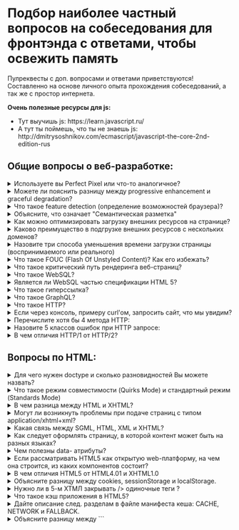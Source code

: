 # Подбор наиболее частный вопросов на собеседования для фронтэнда с ответами, чтобы освежить память

Пулреквесты с доп. вопросами и ответами приветствуются! Составленно на основе личного опыта прохождения собеседований, а так же с простор интернета.

<div>
	<b>Очень полезные ресурсы для js:</b>
	<ul>
		<li>Тут выучишь js: https://learn.javascript.ru/</li>
		<li>А тут ты поймешь, что ты не знаешь js: http://dmitrysoshnikov.com/ecmascript/javascript-the-core-2nd-edition-rus</li>
	</ul>
</div>

## Общие вопросы о веб-разработке:

<details>
<summary>Используете вы Perfect Pixel или что-то аналогичное?</summary>
<div> <br />
	Следует уточнить про допуски при верстке, 5px - 10px
</div>
</details>

<details>
<summary>Можете ли пояснить разницу между progressive enhancement и graceful degradation?</summary>
<div> <br />
	<p>graceful degradation будет пониматься как отказоустойчивость клиентских веб-интерфейсов.
	Постепенная деградация может выражаться в возможности работы при отключённом JavaScript, в достаточно аккуратном отображении интерфейса в браузере, не поддерживающем новые свойства CSS3, в адекватном отображении сайта при отключенных изображениях. В каждом из этих случаев работа пользователя с интерфейсом будет в принципе возможна, хотя и не так удобна.</p>
	<p>Что же такое progressive enhancement? Чаще всего этот термин переводят, как прогрессивное улучшение. Прогрессивное улучшение предполагает, что веб-интерфейсы должны создаваться поэтапно, циклически, от простого к сложному. На каждом из этапов должен получаться законченный веб-интерфейс, который будет лучше, красивее и удобнее предыдущего. Можно сказать, что сейчас таких этапов четыре </p>
	<ul>
		<li>«Старый-добрый-HTML»</li>
		<li>«CSS»</li>
		<li>«CSS3»</li>
		<li>«JavaScript»</li>
	</ul>
	<p>
		Источник: https://htmlacademy.ru/blog/7-progressive-enhancement
	</p>
</div>
</details>

<details>
<summary>Что такое feature detection (определение возможностей браузера)?</summary>
<div> <br />
	<p>Feature detection определяет, поддерживает ли браузер тот или иной блок кода и запускает различный код в зависимости от того, поддерживает или нет, так чтобы браузер всегда мог показать рабочий код, вместо репортов об ошибках.</p>
	<b>2 способа определения в js</b>:
	<ul>
		<li>распарсить юзер-агент, определить версию браузера и писать в коде свитчи по версии браузера</li>
		<li>Проверить наличие свойства или метода в window(dom, bom, javascript):</li>
	</ul>
</div>

```javascript
if("geolocation" in navigator) {
	navigator.geolocation.getCurrentPosition(function(position) {
	// show the location on a map, perhaps using the Google Maps API
	});
} else {
	// Give the user a choice of static maps instead perhaps
}
```

<div>
	<b>1 способ в css</b>:
	<ul>
		<li>@supports</li>
	</ul>
	<p>
		Подробней: https://developer.mozilla.org/de/Learn/Tools_and_testing/Cross_browser_testing/Feature_detection
	</p>
</div>
</details>

<details>
<summary>Объясните, что означает "Семантическая разметка"</summary>
<div> <br />
	<p>Семантическая вёрстка, или семантический HTML-код, — это подход к созданию веб-страниц на языке HTML, основанный на использовании HTML-тегов в соответствии с их семантикой (предназначением), а также предполагающий логичную и последовательную иерархию страницы. Он противопоставляется подходу, при котором написание HTML-кода определяется внешним видом веб-страницы. Для оформления веб-страниц, написанных в соответствии с семантикой, используются каскадные таблицы стилей (CSS). Стандарт HTML с самого начала включал в себя ряд семантических тегов, но большую популярность семантическая вёрстка получила после начала работ над HTML5.</p>
	<p>
		Источник: https://ru.wikipedia.org/wiki/Семантическая_вёрстка
	</p>
</div>
</details>

<details>
<summary>Как можно оптимизировать загрузку внешних ресурсов на странице?</summary>
<div> <br />
	<ul>
		<li>Уменьшите количество HTTP-запросов</li>
		<li>Используйте поддомены для параллельного скачивания</li>
		<li>Используйте кэш браузера</li>
		<li>Используйте CDN для загрузки популярных JavaScript библиотек</li>
		<li>Используйте Gzip- сжатие</li>
	</ul>
	<p>
		Подробней по каждому пункту: https://habrahabr.ru/post/137239/
	</p>
</div>
</details>

<details>
<summary>Каково преимущество в подгрузке внешних ресурсов с нескольких доменов?</summary>
<div> <br />
	<p>Cогласно спецификации HTTP/1.1 на браузеры накладываются ограничения на количество одновременно загружаемых компонентов сайта, а именно не более 2-х компонентов с одного хоста. Поэтому если на Вашем сайте много графики, то ее лучше вынести на отдельный поддомен или поддомены. Для Вас это будет один и тот же сервер, а для браузера – разные. Чем больше поддоменов Вы создадите, тем больше файлов браузер сможет одновременно загрузить и тем быстрее загрузится вся страница сайта. Вам остается лишь изменить адрес картинок на новый. Очень простой, но действенный способ.
	</p>
</div>
</details>

<details>
<summary>Назовите три способа уменьшения времени загрузки страницы (воспринимаемого или реального)</summary>
<div> <br />
	<ul>
		<li>Помещайте CSS файлы в начале страницы</li>
		<li>Помещайте javascript в конец страницы</li>
		<li>Минимизируйте css и javascript</li>
		<li>Оптимизируйте ваши изображения</li>
		<li>Не масштабируйте изображения</li>
	</ul>
	<p>
		Подробней по каждому пункту: https://habrahabr.ru/post/137239/
	</p>
</div>
</details>

<details>
<summary>Что такое FOUC (Flash Of Unstyled Content)? Как его избежать?</summary>
<div> <br />
	<p>Flash of Unstyled Content (FOUC) – это кратковременное появление неоформленных HTML-элементов в некоторых версиях браузеров – сразу же после создания визуальных элементов и до полного применения стилей CSS.</p>
	<ul>
		<li>`css {display: block}` на компонент</li>
		<li>В `<head>` инлайнится код, необходимый для показа минимум 600px высоты страницы без загрузки дополнительных стилей.</li>
	</ul>
</div>
</details>

<details>
<summary>Что такое критический путь рендеринга веб-страниц?</summary>
<div> <br />
	<p>Критический путь рендеринга – это набор минимально необходимых для начала отрисовки страницы действий, ресурсов и вычислений.</p>
	<p>Критический путь можно измерять в количестве критических ресурсов, минимальном времени загрузки (измеряется в RTT) и объеме критических ресурсов (в байтах).</p>
	<p>Для иллюстрации возьмем простейший пример: HTML страницу размером 1 кб без внешних ресурсов. Критический путь будет: 1 ресурс (HTML-документ), 1 RTT (минимально), 1 кб трафика. Однако, таких простых страниц в природе почти не встретить, поэтому покажем, как можно определять критический путь на реальных веб-страницах.</p>
	<p>
		Подробней: https://habrahabr.ru/post/262239/
	</p>
</div>
</details>

<details>
<summary>Что такое WebSQL?</summary>
<div> <br />
	<p>WebSQL DB — это API для доступа к полноценному SQL-хранилищу данных, основанному на SQLite. Впрочем, последнее обстоятельство — скорее, особенность реализации и стандартом не оговаривается, хотя диалект SQL используется именно от SQLite.</p>
	<b>Подробней:</b>
	<ul>
		<li>(en) https://developer.mozilla.org/en-US/docs/Mozilla/Tech/XPCOM/Storage</li>
		<li>https://habrahabr.ru/post/84654/</li>
		<li>(Раздел: За пределами пары ключ/значение: конкурентное видение) http://htmlbook.ru/html5/storage</li>
	</ul>
</div>
</details>

<details>
<summary>Является ли WebSQL частью спецификации HTML 5?</summary>
<div> <br />
	<p>Нет. Многие относят его к HTML 5, но WebSQL не является частью спецификации HTML 5. Спецификация основана на SQLite.</p>
	<p>
		Поддержка браузерами: https://caniuse.com/#search=websql
	</p>
</div>
</details>

<details>
<summary>Что такое гиперссылка?</summary>
<div> <br />
	<p>Часть гипертекстового документа, ссылающаяся на другой элемент (команда, текст, заголовок, примечание, изображение) в самом документе, на другой объект (файл, каталог, приложение), расположенный на локальном диске или в компьютерной сети, либо на элементы этого объекта.</p>
	<p>
		Подробней: https://ru.wikipedia.org/wiki/Гиперссылка
	</p>
</div>
</details>

<details>
<summary>Что такое GraphQL?</summary>
<div> <br />
	<p>В двух словах, GraphQL это синтаксис, который описывает как запрашивать данные, и, в основном, используется клиентом для загрузки данных с сервера. GraphQL имеет три основные характеристики:</p>
	<ul>
		<li>Позволяет клиенту точно указать, какие данные ему нужны.</li>
		<li>Облегчает агрегацию данных из нескольких источников.</li>
		<li>Использует систему типов для описания данных.</li>
	</ul>
	<p>
		Подробней: https://habrahabr.ru/post/326986/
	</p>
</div>
</details>

<details>
<summary>Что такое HTTP?</summary>
<div> <br />
	<p>Протокол передачи гипертекста (Hypertext Transfer Protocol - HTTP) это прикладной протокол для передачи гипертекстовых документов, таких как HTML. Он создан для связи между веб-браузерами и веб-серверами, хотя в принципе HTTP может использоваться и для других целей. Протокол следует классической клиент-серверной модели, когда клиент открывает соединение, создаёт запрос, а затем ждет ответа. HTTP - это stateless-протокол, то есть сервер не сохраняет никаких данных (состояние) между двумя парами "запрос-ответ". Несмотря на то, что HTTP основан на TCP/IP, он так же может использовать любой транспорт, который не теряет молча сообщения (то есть он обязан знать дошло ли сообщение до адресата).</p>
	<b>Подробней:</b>
	<ul>
		<li>https://developer.mozilla.org/ru/docs/Web/HTTP</li>
		<li>https://ru.wikipedia.org/wiki/HTTP</li>
		<li>https://habrahabr.ru/post/215117/</li>
	</ul>
</div>
</details>

<details>
<summary>Если через консоль, примеру curl'oм, запросить сайт, что мы увидим?</summary>
<div> <br />
	<p>Стандартный ответ страницы, как для браузера</p>
	<p>Еще желательно знать, как организовывается докачка файлов, после восстановления соединения.</p>
	<p>
		Подробней: https://ru.wikipedia.org/wiki/HTTP
	</p>
</div>
</details>

<details>
<summary>Перечислите хотя бы 4 метода HTTP:</summary>
<div> <br />
	<p>GET, POST, PUT, DELETE</p>
	<b>Подробней:</b>
	<ul>
		<li>https://developer.mozilla.org/ru/docs/Web/HTTP</li>
		<li>https://ru.wikipedia.org/wiki/HTTP</li>
	</ul>
</div>
</details>

<details>
<summary>Назовите 5 классов ошибок при HTTP запросе:</summary>
<div> <br />
	<ul>
		<li>1xx Информирование о процессе передачи.</li>
		<li>2xx Информирование о случаях успешного принятия и обработки запроса клиента. В зависимости от статуса, сервер может ещё передать заголовки и тело сообщения.</li>
		<li>3xx Сообщает клиенту, что для успешного выполнения операции необходимо сделать другой запрос (как правило по другому URI). Из данного класса пять кодов 301, 302, 303, 305 и 307 относятся непосредственно к перенаправлениям (редирект). Адрес, по которому клиенту следует произвести запрос, сервер указывает в заголовке Location. При этом допускается использование фрагментов в целевом URI.</li>
		<li>4xx Указание ошибок со стороны клиента. При использовании всех методов, кроме HEAD, сервер должен вернуть в теле сообщения гипертекстовое пояснение для пользователя.</li>
		<li>5xx Информирование о случаях неудачного выполнения операции по вине сервера. Для всех ситуаций, кроме использования метода HEAD, сервер должен включать в тело сообщения объяснение, которое клиент отобразит пользователю.</li>
	</ul>
	<b>Подробней:</b>
	<ul>
		<li>https://developer.mozilla.org/ru/docs/Web/HTTP</li>
		<li>https://ru.wikipedia.org/wiki/HTTP</li>
	</ul>
</div>
</details>

<details>
<summary>В чем отличия HTTP/1 от HTTP/2?</summary>
<div> <br />
	<p>Протокол HTTP/2 является бинарным. По сравнению с предыдущим стандартом изменены способы разбиения данных на фрагменты и транспортирования их между сервером и клиентом.</p>
	<p>В HTTP/2 сервер имеет право послать то содержимое, которое ещё не было запрошено клиентом. Это позволит серверу сразу выслать дополнительные файлы, которые потребуются браузеру для отображения страниц, без необходимости анализа браузером основной страницы и запрашивания необходимых дополнений.</p>
	<p>Также часть улучшений получена за счёт мультиплексирования запросов и ответов для преодоления проблемы «head-of-line blocking» протоколов HTTP 1; сжатия передаваемых заголовков и введения явной приоритезации запросов.</p>
	<p>Так же поддерживает приоритетность загрузки</p>
	<p>
		Подробней: https://ru.wikipedia.org/wiki/HTTP/2
	</p>
</div>
</details>

## Вопросы по HTML:

<details>
<summary>Для чего нужен doctype и сколько разновидностей Вы можете назвать?</summary>
<div> <br />
	<p>Элемент DOCTYPE предназначен для указания типа текущего документа — DTD (document type definition, описание типа документа). Это необходимо, чтобы браузер понимал, как следует интерпретировать текущую веб-страницу, поскольку HTML существует в нескольких версиях, кроме того, имеется XHTML (EXtensible HyperText Markup Language, расширенный язык разметки гипертекста), похожий на HTML, но различающийся с ним по синтаксису. Чтобы браузер «не путался» и понимал, согласно какому стандарту отображать веб-страницу и необходимо в первой строке кода задавать DOCTYPE.</p>
	<ul>
		<li>HTML 4.01</li>
		<li>HTML 5</li>
		<li>XHTML 1.0</li>
		<li>XHTML 1.1</li>
	</ul>
	<ul>
		<li>Подробней про то, как указывать теги для определенного Doctype: http://htmlbook.ru/html/%21doctype</li>
		<li>Хорошая полезная подробная статья: https://habrahabr.ru/post/71364/</li>
	</ul>
</div>
</details>

<details>
<summary>Что такое режим совместимости (Quirks Mode) и стандартный режим (Standards Mode)</summary>
<div> <br />
	<p>На сегодняшний день существует три режима отображения, которые используются движками разметки (layout engines) браузеров: режим совместимости (quirks mode), частично стандартный режим (almost standards mode) и стандартный режим (full standards mode). В режиме совместимости (quirks mode), разметка эмулирует нестандартное поведение браузеров Navigator 4 и Internet Explorer 5. Этот режим необходим для поддержки сайтов, созданных до начала широкого применения веб стандартов. В стандартном режиме (full standards mode) поведение браузера соответствует (будем надеяться) описанному в спецификациях HTML и CSS. В частично стандартном режиме (almost standards mode)  реализовано лишь незначительное количество так называемых "странностей" (quirks).</p>
	<p>Если вы будете пользоваться неполным тегом DOCTYPE, устаревшим его видом, или вообще забудете про него, броузер перейдет в «загадочный» (quirk) режим и будет исходить из предположения, что вы писали код страницы с ошибками и вольно отступали от стандартов, т.е. так, как писали в конце 90-ых годов.  В этом режиме броузер попытается разобрать вашу страницу по правилам обратной совместимости и выведет на экран, например, CSS так, как его вывел бы Internet Explorer 4-ой версии, а DOM будет работать так, как он работал именно в этом броузере (IE переключается в свой старый DOM, а Mozilla и Netscape 6 переключается вообще в бог знает что).</p>
	<b>Подробней</b>
	<ul>
		<li>https://developer.mozilla.org/ru/docs/Web/HTML/Quirks_Mode_and_Standards_Mode</li>
		<li>https://habrahabr.ru/post/71364/</li>
	</ul>
</div>
</details>

<details>
<summary>В чем разница между HTML и XHTML?</summary>
<div> <br />
	<ul>
		<li>XHTML - это приложение XML, которое является довольно строгим языком с угловыми скобками.</li>
		<li>HTML - это приложение SGML, которое является гораздо менее строгим языком с угловой скобкой.</li>
		<li>(XML также является применением SGML.)</li>
	</ul>
	<p>При написании кода XHTML придерживаются того же синтаксиса, который характерен для HTML. При этом разница между HTML и XHTML состоит в наборе некоторых обязательных правил.</p>
	<b>Правила XHTML следующие.</b>
	<ul>
		<li>Все теги и их атрибуты должны быть набраны в нижнем регистре (строчными символами).</li>
		<li>Значения любых атрибутов необходимо заключать в кавычки.</li>
		<li>Требуется закрывать все теги, даже такие, которым не сопоставлен закрывающий тег.</li>
		<li>Должна соблюдаться правильная вложенность тегов.</li>
		<li>Нельзя использовать сокращенные атрибуты тегов.</li>
		<li>Вместо атрибута name следует указывать id.</li>
		<li>Следует определять DTD (document type definition, описание типа документа) с помощью элемента DOCTYPE.</li>
	</ul>
	<p>
		Подробнее с примерами: http://htmlbook.ru/xhtml/sintaksis-xhtml
	</p>
</div>
</details>

<details>
<summary>Могут ли возникнуть проблемы при подаче страниц с типом application/xhtml+xml?</summary>
<div> <br />
<p>MIME (Multipurpose Internet Mail Extensions, многоцелевые расширения интернет-почты) — стандарт Интернет, является частью протокола HTTP. Задача MIME это идентификация типа содержимого документа по его заголовку. К примеру, текстовый файл имеет тип text/plain, а HTML-файл — text/html. Отправка заголовка обычно происходит на основе расширения файла веб-сервером.</p>
<p>Документы XHTML по умолчанию отправляются как text/html, что в действительности говорит о том, что мы имеем дело с HTML, а не XHTML-файлом. Чтобы задействовать возможности XHTML требуется отдавать файл с типом application/xhtml+xml. Если у вас установлен веб-сервер Apache, то вы можете сделать это через директиву AddType, добавив следующую строку в файл .htaccess, расположенный в корне сайта.</p>

`AddType application/xhtml+xml .xhtml`

<p>В данном случае мы говорим, что все файлы с расширением .xhtml отдавать как application/xhtml+xml. Если документы формируются через PHP, то можно отдавать заголовок следующим образом:</p>

`header ("Content-type: application/xhtml+xml");`

<p>Учтите, что эта строка должна идти до вывода любого текста на странице.</p>
<p>Браузер Internet Explorer до версии 8.0 включительно не поддерживает тип application/xhtml+xml и не сможет отобразить страницу, которая отдаётся с этим типом. Остальные браузеры, в том числе IE9, понимают этот тип как переход в стандартный режим.</p>
<p>Тип application/xhtml+xml необходим в случае, когда в документе применяется MathML (Mathematical Markup Language, язык математической разметки), предназначенный для добавления формул или SVG (Scalable Vector Graphics, масштабируемая векторная графика), язык разметки для создания на странице векторных рисунков. Если вы ничего не знаете об этих технологиях и пока не собираетесь их использовать, лучше отдавать документ как text/html. Это позволит охватить наибольшее количество браузеров и поисковых систем.</p>
<p>По сути, тип text/html для файлов с расширением .html или .htm настроен автоматически, поэтому не требуется предпринимать каких-либо действий для этого типа.</p>
<p>согласование содержимого для переключения между application/xhtml+xml и text/html так же, как вы описываете, не замечая проблем с поисковыми роботами. Строго говоря, вы должны учитывать значения q в заголовке accept, который указывает предпочтение пользовательского агента к каждому типу контента. Если пользовательский агент предпочитает принимать text/html, но будет принимать application/xhtml+xml в качестве альтернативы, то для обеспечения максимальной безопасности вы должны иметь страницу text/html.</p>
</div>
</details>

<details>
<summary>Какая связь между SGML, HTML, XML и XHTML?</summary>
<div> <br />
	<p>SGML (Standard generalized markup language — стандартный обобщённый язык разметки) – это стандарт, который определяет разметку документа.</p>
	<p>HTML – это язык разметки, который описывается с помощью SGML.</p>
	<p>Итак, с помощью SGML было создано DTD (определение типа документа), на которое ссылается и которого должен придерживаться HTML. Поэтому вы всегда можете найти декларацию «DOCTYPE» в начале страницы HTML, которая определяет, какое DTD будет использовать браузер при разборе кода страницы.</p>

```html
<!DOCTYPE html PUBLIC "-//W3C//DTD HTML 4.01//EN" "http://www.w3.org/TR/html4/strict.dtd">
```

<p>Разбор кода по стандарту SGML был связан с определёнными трудностями, поэтому был создан XML, чтобы облегчить эту процедуру. XML использует SGML. Например, в SGML вы должны использовать открывающие и закрывающие теги, тогда как в XML вы можете использовать самозакрывающиеся теги, которые закрываются автоматически. XHML был создан из XML и использовался в HTML 4.0. Поэтому, например, в HTML, основанном на SGML, тег недопустим, а в XHTML он допускается. Вы можете использовать XML определение документа, как показано в следующем примере:</p>

```html
<!DOCTYPE html PUBLIC "-//W3C//DTD XHTML 1.0 Transitional//EN" "http://www.w3.org/TR/xhtml1/DTD/xhtml1-transitional.dtd">
```

<p>Вкратце, SGML стоит в основе всего. Старые версии HTML основаны на SGML, а HTML 4.0 использует XHTML, построенный на основе XML.</p>
</div>
</details>

<details>
<summary>Как следует оформлять страницу, в которой контент может быть на разных языках?</summary>
<div> <br />
	<p>От гугла: https://support.google.com/webmasters/answer/182192?hl=ru</p>
</div>
</details>

<details>
<summary>Чем полезны data- атрибуты?</summary>
<div> <br />
	<p>HTML5 спроектирован с возможностью расширения данных ассоциированных с каким-либо элементом, но в то же время не обязательно имеющих определённое значение. data-* атрибуты позволяют хранить дополнительную информацию в стандартных элементах HTML, без хаков вроде нестандартных атрибутов, лишних DOM-свойств или Node.setUserData().</p>
	<b>Синтаксис HTML</b>

```html
<article
	id="electriccars"
	data-columns="3"
	data-index-number="12314"
	data-parent="cars">
</article>
```

<b>Доступ в JavaScript</b>

```javascript
var article = document.getElementById('electriccars');
article.dataset.columns // "3"
article.dataset.indexNumber // "12314"
article.dataset.parent // "cars"
```

<b>Доступ в CSS</b>

```css
article::before {
	content: attr(data-parent);
}
```

<p>
	Подробнее: https://developer.mozilla.org/ru/docs/Web/Guide/HTML/Using_data_attributes
</p>
</div>
</details>

<details>
<summary>Если рассматривать HTML5 как открытую web-платформу, на чем она строится, из каких компонентов состоит?</summary>
<div> <br />
	<p>HTML5 (англ. HyperText Markup Language, version 5) — язык для структурирования и представления содержимого всемирной паутины. Это пятая версия HTML. Хотя стандарт был завершён (рекомендованная версия к использованию) только в 2014 году (предыдущая, четвёртая, версия опубликована в 1999 году), ещё с 2013 года[4] браузерами оперативно осуществлялась поддержка, а разработчиками — использование рабочего стандарта (англ. HTML Living Standard). Цель разработки HTML5 — улучшение уровня поддержки мультимедиа-технологий с одновременным сохранением обратной совместимости, удобочитаемости кода для человека и простоты анализа для парсеров.</p>
	<p>Во всемирной паутине долгое время использовались стандарты HTML 4.01, XHTML 1.0 и XHTML 1.1. Веб-страницы на практике оказывались свёрстаны с использованием смеси особенностей, представленных различными спецификациями, включая спецификации программных продуктов, например веб-браузеров, а также сложившихся общеупотребительных приёмов. HTML5 был создан как единый язык разметки, который мог бы сочетать синтаксические нормы HTML и XHTML. Он расширяет, улучшает и рационализирует разметку документов, а также добавляет единый API для сложных веб-приложений.</p>
	<p>В HTML5 реализовано множество новых синтаксических особенностей. Например, элементы <b>video</b>, <b>audio</b> и <b>canvas</b>, а также возможность использования SVG и математических формул. Эти новшества разработаны для упрощения создания и управления графическими и мультимедийными объектами в сети без необходимости использования сторонних API и плагинов. Другие новые элементы, такие как <b>section</b>, <b>article</b>, <b>header</b> и <b>nav</b>, разработаны для того, чтобы обогащать семантическое содержимое документа (страницы). Новые атрибуты были введены с той же целью, хотя ряд элементов и атрибутов был удалён. Некоторые элементы, например a, menu и cite, были изменены, переопределены или стандартизированы. API и DOM стали основными частями спецификации HTML5. HTML5 также определяет некоторые особенности обработки ошибок вёрстки, поэтому синтаксические ошибки должны рассматриваться одинаково всеми совместимыми браузерами.</p>
	<p>
		Подробнее: https://ru.wikipedia.org/wiki/HTML5
	</p>
</div>
</details>

<details>
<summary>В чем отличия HTML5 от HTML4.01 и XHTML1.0</summary>
<div>
	<br />
	<p>Ниже представлен список отличий(не все):</p>
	<ul>
		<li>Изменён синтаксис</li>
		<li>Встраивание SVG и MathML в text/html</li>
		<li>Новые элементы: 

```<article>, <aside>, <audio>, <canvas>, <command>, <datalist>, <details>, <embed>, <figcaption>, <figure>, <footer>, <header>, <hgroup>, <keygen>, <main>, <mark>, <meter>, <nav>, <output>, <progress>, <rp>, <rt>, <ruby>, <section>, <source>, <summary>, <time>, <video>, <wbr>```

</li>
	<li>Новые компоненты ввода: 

```date/time, email, url, search, number, range, tel, color```

</li>
	<li>Новые атрибуты: charset (в <b>meta</b>), async (в script)</li>
	<li>Глобальные атрибуты, которые могут быть применены ко всем элементам: id, tabindex, hidden, data-* (пользовательские атрибуты данных)</li>
	<li>Элементы, которые будут исключены: 

```<acronym>, <applet>, <basefont>, <big>, <center>, <dir>, <font>, <frame>, <frameset>, <isindex>, <noframes>, <strike>, <tt>```

</li>
	</ul>
	<p>
		Подробнее: https://ru.wikipedia.org/wiki/HTML5
	</p>
</div>
</details>

<details>
<summary>Объясните разницу между cookies, sessionStorage и localStorage.</summary>
<div>
	<br />
	<ul>
		<li> 
			<b>LocalStorage</b>
			<br />
			<b>Плюсы:</b>
			<ul>
				<li>Веб-хранилище можно рассматривать упрощенно как усовершенствование файлов cookie, обеспечивая гораздо большую емкость хранилища. Если вы посмотрите исходный код Mozilla, мы увидим, что 5120KB (5 МБ), равный 2,5 миллионам символов в Chrome), является размером хранилища по умолчанию для весь домен. Это дает вам значительно больше возможностей для работы, чем обычный cookie 4 КБ.</li>
				<li>Данные не отправляются обратно на сервер для каждого HTTP-запроса (HTML, изображения, JavaScript, CSS и т.д.) - уменьшение количества трафика между клиентом и сервером.</li>
				<li>Данные, хранящиеся в localStorage, сохраняются до явного удаления. Сделанные изменения сохраняются и доступны для всех текущих и будущих посещений сайта.</li>
			</ul>
			<b>Минусы:</b>
			<ul>
				<li>Он работает в политике одного и того же происхождения. Таким образом, сохраненные данные будут доступны только в том же месте.</li>
			</ul>
		</li>
		<li>
			<b>Cookies</b>
			<br />
			<b>Плюсы:</b>
			<ul>
				<li>По сравнению с другими, ничего.</li>
			</ul>
			<b>Минусы:</b>
			<ul>
				<li>Предел 4Kб предназначен для всего файла cookie, включая имя, значение, дату истечения срока годности и т.д. Чтобы поддерживать большинство браузеров, держите имя менее 4000 байт и общий размер файла cookie под 4093 байтами.</li>
				<li>Данные отправляются обратно на сервер для каждого HTTP-запроса (HTML, изображения, JavaScript, CSS и т.д.) - увеличение количества трафика между клиентом и сервером.</li>
			</ul>
			<b>Обычно допустимы следующие действия:</b>
			<ul>
				<li>300 файлов cookie</li>
				<li>4096 байт для каждого файла cookie</li>
				<li>20 файлов cookie для каждого домена</li>
				<li>81920 байт для каждого домена (задано 20 файлов cookie максимального размера 4096 = 81920 байт.)</li>
			</ul>
		</li>
		<li>
			<b>sessionStorage</b>
			<br />
			<b>Плюсы:</b>
			<ul>
				<li>Он похож на localStorage.</li>
				<li>Изменения доступны только для каждого окна (или вкладки в браузерах, таких как Chrome и Firefox). Сделанные изменения сохраняются и доступны для текущей страницы, а также для будущих посещений сайта в том же окне. Когда окно закрыто, хранилище удаляется.</li>
			</ul>
			<b>Минусы:</b>
			<ul>
				<li>Данные доступны только внутри окна/вкладки, в котором он был установлен.</li>
				<li>Данные не сохраняются, т.е. будут потеряны после закрытия окна/вкладки.</li>
				<li>Подобно localStorage, работает в политике одинакового происхождения. Таким образом, сохраненные данные будут доступны только в том же месте.</li>
			</ul>
		</li>
	</ul>
	<b>Подробней:</b>
	<ul>
		<li>LocalStorage: https://developer.mozilla.org/ru/docs/Web/API/Window/localStorage</li>
		<li>Cookies: https://developer.mozilla.org/ru/docs/Web/HTTP/Куки</li>
		<li>SessionStorage: https://developer.mozilla.org/ru/docs/Web/API/Window/sessionStorage</li>
	</ul>
</div>
</details>

<details>
<summary>Нужно ли в 5-м ХТМЛ закрывать /> одиночные теги ?</summary>
<div>
	<br />
	<p>По спецификации - не нужно. Закрывающие слэши предполагаются в XHTML, а в HTML (любой версии) они не нужны.</p>
	<p>По здравому смыслу - тоже не нужно. Валидатор w3c так же не ругается.</p>
</div>
</details>

<details>
<summary>Что такое кэш приложения в HTML5?</summary>
<div>
	<br />
	<p>Доступность в оффлайне становится всё более важной для веб-приложений. Да, все браузеры имеют механизмы кэширования, но они ненадежны и работают не всегда ожидаемо. HTML5 устраняет некоторые из этих неприятностей с помощью интерфейса ApplicationCache.</p>
	<p>Использование интерфейса кэша даёт вашему приложению три преимущества:</p>
	<ul>
		<li>автономный просмотр — пользователи могут исследовать ваш сайт целиком, когда они находятся в оффлайне;</li>
		<li>скорость — ресурсы кэшируются локально, поэтому загружаются быстрее;</li>
		<li>снижение нагрузки на сервер — браузер загружает с сервера только изменённые ресурсы.</li>
		<li>Кэш приложения (или AppCache) позволяет разработчику указать, какие файлы браузер должен кэшировать и сделать доступными для оффлайновых пользователей. Ваше приложение будет работать корректно, даже если пользователь нажимает кнопку «Обновить», находясь в автономном режиме.</li>
	</ul>
	<p>
		Подробней, как настроить и обновлять: http://htmlbook.ru/blog/rukovodstvo-po-ispolzovaniyu-kesha-prilozheniya
	</p>
</div>
</details>

<details>
<summary>Дайте описание след. разделам в файле манифеста кеша: CACHE, NETWORK и FALLBACK.</summary>
<div>
	<br />
	<ul>
		<li>CACHE - Это стандартный раздел для записи. Файлы, перечисленные в этом блоке (или сразу после  CACHE MANIFEST) будут явно кэшированы после того как они скачаны в первый раз.</li>
		<li>NETWORK - Файлы, перечисленные в этом разделе, это ресурсы, которые требуют подключения к серверу. Все запросы к этим ресурсам идут в обход кэша, даже если пользователь находится в оффлайне. Можно использовать * для задания шаблона.</li>
		<li>FALLBACK Дополнительный раздел указывает резервные страницы, если ресурс недоступен. Первый URL является ресурсом, второй резервом. Оба адреса должны быть относительны и быть в том же месте, что и файл манифеста. Можно использовать * для задания шаблона.</li>
	</ul>
	<p>
		Подробней, как настроить и обновлять: http://htmlbook.ru/blog/rukovodstvo-po-ispolzovaniyu-kesha-prilozheniya
	</p>
</div>
</details>

<details>
<summary>Объясните разницу между ```<script>, <script async> и <script defer>```</summary>
<div>	
	<br />
	<b>Просто script с src:</b>
	<br />
	<ul>
		<li>Получить страницу HTML (например, index.html)</li>
		<li>Начните синтаксический анализ HTML</li>
		<li>Парсер встречает тег ```<script>```, ссылающийся на внешний файл script.</li>
		<li>Браузер запрашивает файл script. Между тем, синтаксический анализатор блокирует и останавливает анализ другого HTML на вашей странице.</li>
		<li>Через некоторое время загрузится и затем выполняется script.</li>
		<li>Парсер продолжает анализировать остальную часть HTML-документа.</li>
	</ul>
	<p>
		<b>async</b>: Поддерживается всеми браузерами, кроме IE9-. Скрипт выполняется полностью асинхронно. То есть, при обнаружении ```<script async src="...">``` браузер не останавливает обработку страницы, а спокойно работает дальше. Когда скрипт будет загружен – он выполнится.
	</p>
	<p>
		<b>defer</b>: Поддерживается всеми браузерами, включая самые старые IE. Скрипт также выполняется асинхронно, не заставляет ждать страницу, но есть два отличия от async.
	</p>
	<p>
		Первое – браузер гарантирует, что относительный порядок скриптов с defer будет сохранён.
	</p>
	<p>
		Второе отличие – скрипт с defer сработает, когда весь HTML-документ будет обработан браузером.
	</p>
	<p>
		Подробнее: https://learn.javascript.ru/external-script#асинхронные-скрипты-defer-async
	</p>
</div>
</details>

- Какое будет поведение ```<script async defer>```?
	> При одновременном указании async и defer в современных браузерах будет использован только async, в IE9- – только defer (не понимает async).

	> Подробнее: https://learn.javascript.ru/external-script#асинхронные-скрипты-defer-async

- Что такое прогрессивный рендеринг?
	> Прогрессивное рендеринг - это имя, данное методам, используемым для рендеринга содержимого для отображения как можно быстрее. Раньше он был гораздо более распространенным в дни перед широкополосным доступом в Интернет, но он по-прежнему полезен в современном развитии, поскольку мобильные соединения данных становятся все более популярными (и ненадежными!)

	> Примеры таких методов:

	- Ленивая загрузка изображений, где (как правило) некоторые javascript загружают изображение, когда оно попадает в окно просмотра браузеров, вместо загрузки всех изображений при загрузке страницы.
	- Приоритет видимого содержимого (или выше рендеринга сложения), где вы включаете только минимальные css/content/скрипты, необходимые для количества страницы, которая будет отображаться в чтобы браузер отображался как можно быстрее, вы можете использовать отложенный javascript (domready/load) для загрузки других ресурсов и контента.

	> Подробнее:

	- Совсем глубоко: https://habrahabr.ru/post/210558/
	- Как рендерит: https://habrahabr.ru/post/224187/
	- https://stackoverflow.com/questions/33651166/what-is-progressive-rendering

- Что такое meta теги?
	> ```<meta>``` определяет метатеги, которые используются для хранения информации предназначенной для браузеров и поисковых систем. Например, механизмы поисковых систем обращаются к метатегам для получения описания сайта, ключевых слов и других данных. Разрешается использовать более чем один метатег, все они размещаются в контейнере ```<head>```. Как правило, атрибуты любого метатега сводятся к парам «имя=значение», которые определяются ключевыми словами content, name или http-equiv.

	> Аттрибуты:

	- charset: Задает кодировку документа.
	- content: Устанавливает значение атрибута, заданного с помощью name или http-equiv.
	- http-equiv: Предназначен для конвертирования метатега в заголовок HTTP.
	- name: Имя метатега, также косвенно устанавливает его предназначение.

	> Подробнее об аттрибутах: http://htmlbook.ru/html/META

- Как можно с помощью meta-тега, указать HTTP - заголовок?
	> ```<meta http-equiv="Content-Type" content="text/html" />```

	> Много подброней: https://ru.wikipedia.org/wiki/Метатеги

- Расскажите о meta-теге с name=viewport
	> Типичный сайт, оптимизированный для мобильных устройств, содержит следующий мета-тег:

	```html
	<meta name="viewport" content="width=device-width, initial-scale=1">
	```

	> Свойство width определяет размер окна просмотра. Он может быть установлен на определенное количество пикселей, скажем,width=600 или на специальное значение device-width, которое означает ширину экрана в пикселях CSS в масштабе 100%. (Есть также соответствующие значения height и device-height, которые могут быть полезны для страниц с элементами, которые изменяют размер или положение на основе высоты окна просмотра).

	> Свойство initial-scale контролирует уровень масштабирования при первой загрузке страницы. Свойства maximum-scale, minimum-scale и user-scalable определяют, как пользователям разрешено увеличивать или уменьшать страницу.

	"user-scalable=no" запрещается любое масштабирование

	> Подброней: https://developer.mozilla.org/ru/docs/Mozilla/Mobile/Viewport_meta_tag

- Какие теги практически обязательно должны быть в ```head```?
	```html
	<meta charset="utf-8">
	<meta http-equiv="x-ua-compatible" content="ie=edge"> <!-- Use the content="ie-edge" tag if your project
	    supports Internet Explorer prior to version 11. -->
	<meta name="viewport" content="width=device-width, initial-scale=1, shrink-to-fit=no">
	<title>Page Title</title>
	```

	> Много больше информации о том, что должно быть в head: https://gethead.info/

- Есть ли разница: ```<meta charset="utf-8" />``` и ```<meta http-equiv="Content-Type" content="text/html; charset=utf-8" />```?
	> В HTML5 они эквивалентны
	> Используйте ```<meta charset="utf-8" />``` для веб-браузеров при использовании HTML5.

	> Используйте ```<meta http-equiv="Content-Type" content="text/html; charset=utf-8" />``` при использовании HTML4 или XHTML или для устаревших парсеров dom, например DOMDocument в php

- Как сделать чтобы все гиперссылки сайта открывались в новом окне, т.е чтобы по умолчанию использовался ```target="_blank"```?
	> Нужно в области head прописать тег base с атрибутом ```target="_blank"```: 

	```html
	<head><base target=”_blank”></head>
	```

- А как теперь быть, если какую-то из гиперссылок я захочу открыть в этом же окне, т.е. не создавая новое?
	> В тег ```<a>``` этой ссылки вам уже нужно будет добавить атрибут ```target="_self"```, ибо по умолчанию сейчас у нас используется ```target="_blank"```

- Что такое абсолютная и относительная ссылка?
	- ```<a href=”http://google.com/example.html”>Абсолютная ссылка</a>```
	- ```<a href=”../../example.html”>Относительная ссылка</a>```

- Какие новые элементы форм введены в HTML 5?
	В HTML 5 введены десять новых важных элементов форм:

	- Color;
	- Date;
	- Datetime-local;
	- Email;
	- Time;
	- Url;
	- Range;
	- Telephone;
	- Number;
	- Search.

- Что такое элемент datalist в HTML 5?
	> Элемент datalist в HTML 5 помогает реализовать функцию автозаполнения в поле для ввода.

	```html
	<input list="Country">
	<datalist id="Country">
		<option value="India">
		<option value="Italy">
		<option value="Iran">
		<option value="Israel">
		<option value="Indonesia">
	</datalist>
	```

	> Подробней: https://developer.mozilla.org/en-US/docs/Web/HTML/Element/datalist

- Что такое элемент output в HTML 5?
	> Элемент output требуется, когда вы хотите отобразить сумму двух введённых чисел в виде текста. Например, у вас есть два поля для ввода и вы хотите сложить числа из этих двух полей и отобразить их сумму в виде текста. Ниже приведён пример использования элемента output в HTML 5:

	```html
	<form onsubmit="return false" oninput="o.value = parseInt(a.value) + parseInt(b.value)">
		<input name="a" type="number"> +
		<input name="b" type="number"> =
		<output name="o" />
	</form>
	```

	> Вы можете заменить «parseInt» на «valueAsNumber» для простоты. Также вы можете использовать атрибут «for» элемента output для повышения читаемости.

	```html
	<output name="o" for="a b"></output>
	```

	> Подробней: http://htmlbook.ru/blog/element-output

- Что такое свойство valueAsNumber?
	> В HTML5 представлено свойство JavaScript valueAsNumber для полей формы (в частности: number, date, range). Оно возвращает значение в виде числа, а не строки, то есть нам больше не нужно использовать parseInt или parseFloat, и оператор + складывает, а не склеивает.

	```html
	<form onsubmit="return false" oninput="o.value = a.valueAsNumber + b.valueAsNumber">
		<input name="a" id="a" type="number" step="any"> +
		<input name="b" id="b" type="number" step="any"> =
		<output name="o" for="a b"></output>
	</form>
	```

	> Подробней: http://htmlbook.ru/blog/element-output

- Что такое SVG?
	> язык разметки масштабируемой векторной графики, созданный Консорциумом Всемирной паутины (W3C) и входящий в подмножество расширяемого языка разметки XML, предназначен для описания двумерной векторной и смешанной векторно/растровой графики в формате XML. Поддерживает как неподвижную, так и анимированную интерактивную графику — или, в иных терминах, декларативную и скриптовую. 

	> Подробней: https://ru.wikipedia.org/wiki/SVG

- Что такое canvas в HTML 5?
	> Это HTML элемент, использующийся для рисования графики средствами языков программирования (обычно это JavaScript). Он может, к примеру, использоваться для рисования графов, создания коллажей или простой (и не очень) анимации. Изображения в правой части статьи являются примерами использования <canvas>, примеры их создания приводятся в этой статье.

	> Подробней: https://developer.mozilla.org/ru/docs/Web/API/Canvas_API/Tutorial

- В чём разница между canvas и SVG?
	- SVG

		Плюсы:
		- Нет зависимости от разрешения — SVG лучше подходит для кроссплатформенных пользовательских интерфейсов, так как позволяет масштабировать изображение при различных разрешениях экрана.
		- SVG очень хорошо поддерживает анимацию. Элементы могут быть анимированы с использованием описательного синтаксиса или с помощью JavaScript.
		- Можно получить полный контроль над каждым элементом, используя SVG DOM API в JavaScript.
		- SVG хранится в формате XML, что предоставляет больше возможностей браузерам по обеспечению доступности SVG документов по сравнению с элементом canvas. Таким образом, SVG выглядит лучшим решением для пользовательских интерфейсов веб-приложений.

		Минусы:
		- Низкая скорость рендеринга при увеличении сложности документа (рисунка), так как используется модель DOM
		- Скорее всего, SVG не подходит для таких приложений как игры. Возможно лучшим выбором будет комбинация HTML Canvas + SVG.

	- Canvas

		Плюсы:
		- Высокая производительность при отрисовке любых 2D объектов.
		- Стабильная производительность — всё есть пиксель. Производительность падает только при увеличении разрешения изображения.
		- Можно сохранить полученное изображение в PNG или JPG файл.
		- Лучше всего подходит для создания растровой графики (например, в играх, фракталов и т.п.), редактирования изображений и операций, требующих манипулирования на уровне пикселей.

		Минусы:
		- Отрисовка основана на пикселях.
		- Не существует API для анимации. Вам придется прибегать к использованию таймеров и других событий для обновления канвы.
		- Слабые возможности по рендерингу текста.
		- Возможно, не самый лучший выбор, когда доступность имеет решающее значение. Канва предоставляет вам поверхность для рисования в выбранном контексте (2D и 3D). Можно указать альтернативный контент внутри элемента canvas, который будет показан браузером при невозможности отображения графики. Кроме того, вы можете выполнить проверку доступности выбранного Canvas API с помощью JavaScript. На основе этого вы можете обеспечить различную функциональность для пользователей браузеров с разной поддержкой HTML 5 Canvas.
		- HTML 5 Canvas не подходит для создания веб-сайтов или интерфейсов веб-приложений, так как пользовательские интерфейсы обычно должны быть динамическими и интерактивными, а Canvas требует от вас постоянной перерисовки каждого элемента в интерфейсе.

		> Подробней: 

		- https://habrahabr.ru/company/simbirsoft/blog/332750/
		- https://developer.mozilla.org/ru/docs/Web/API/Canvas_API/Tutorial

- В каких случаях лучше выбрать canvas, а в каких svg?
	- HTML 5 Canvas следует использовать для:

		- Редактирования изображений: обрезки, изменения размеров, фильтров (удаления эффекта красных глаз, создания эффекта сепии, изменения цветности или яркости)
		- Создания растровой графики: визуализации данных, создания фракталов и графиков функций.
		- Анализа изображений: создания гистограмм и т.п.
		- Создания игровой графики, такой как спрайты и фоны.

	- SVG следует использовать для:

		- Создания пользовательских интерфейсов веб-приложений, независимых от разрешения экрана.
		- Высокоинтерактивных анимированных пользовательских интерфейсов.
		- Графиков и диаграмм.
		- Редактирования векторных изображений.

- Что такое WebGL?
	> WebGL (Web-based Graphics Library) — программная библиотека для языка программирования JavaScript, позволяющая создавать на JavaScript интерактивную 3D-графику, функционирующую в широком спектре совместимых с ней веб-браузеров. За счёт использования низкоуровневых средств поддержки OpenGL, часть кода на WebGL может выполняться непосредственно на видеокартах. WebGL — это контекст элемента canvas HTML, который обеспечивает API 3D графики без использования плагинов. Спецификация версии 1.0 была выпущена 3 марта 2011 года. Проект по созданию библиотеки управляется некоммерческой организацией Khronos Group.

	> Подробней: https://ru.wikipedia.org/wiki/WebGL

- Перечислите блочные элементы, которые Вам известны(хотя бы 5).
	> ```<address>, <article>, <aside>, <audio>, <blockquote>, <canvas>, <dd>, <div>, <dl>, <fieldset>, <figcaption>, <figure>, <footer>, <form>, <h1>, <h2>, <h3>, <h4>, <h5>, <h6>, <header>, <hgroup>, <hr>, <li>, <main>, <nav>, <noscript>, <ol>, <output>, <p>, <pre>, <section>, <table>, <tfoot>, <ul>, <video>```

	> Подробней: https://developer.mozilla.org/ru/docs/Web/HTML/Block-level_elements

- Перечислите строчные элементы, которые Вам известны(хотя бы 5).
	> ```b, big, i, small, tt```
	> ```abbr, acronym, cite, code, dfn, em, kbd, strong, samp, time, var```
	> ```a, bdo, br, img, map, object, q, script, span, sub, sup```
	> ```button, input, label, select, textarea```

	> Подробней: https://developer.mozilla.org/ru/docs/Web/HTML/Строчные_Элементы

- Дайте пояснения, для какой цели добавленны след. элементы: ```<article>, <aside>, <audio>, <canvas>, <figcaption>, <figure>, <footer>, <header>, <hgroup>, <output>, <section>, <video>```. (Кратко)
	- ```<article>```: Тег ```<article>``` задает содержание сайта вроде новости, статьи, записи блога, форума или др. Элемент  должен содержать часть самодостаточной информации, которая может быть вырвана из контекста всей страницы без потери смысла.
	- ```<aside>```: Определяет блок сбоку от контента для размещения рубрик, ссылок на архив, меток и другой информации. Такой блок, как правило, называется «сайдбар» или «боковая панель».
	- ```<audio>```: Добавляет, воспроизводит и управляет настройками аудиозаписи на веб-странице. Путь к файлу задается через атрибут src или вложенный тег ```<source>```. Внутри контейнера ```<audio>``` можно написать текст, который будет выводиться в браузерах, не работающих с этим тегом.
	- ```<canvas>```: Это HTML элемент, использующийся для рисования графики средствами языков программирования (обычно это JavaScript).
	- ```<figcaption>```: Содержит описание для тега ```<figure>```. Тег ```<figcaption>``` должен быть первым или последним элементом в группе.
	- ```<figure>```: Используется для группирования любых элементов, например, изображений и подписей к ним.
	- ```<footer>```: Тег ```<footer>``` задаёт «подвал» сайта или раздела, в нём может располагаться имя автора, дата документа, контактная и правовая информация.
	- ```<header>```: Тег ```<header>``` задает «шапку» сайта или раздела, в которой обычно располагается заголовок.
	- ```<hgroup>```: Используется для группирования заголовков веб-страницы или раздела. Внутри располагаются теги заголовков от ```<h1>``` до ```<h6>```. Данный тег исключён из версии HTML от W3C, но остался в версии WHATWG, будущее элемента пока не определено.
	- ```<output>```: Определяет область в которую выводится информация, преимущественно с помощью скриптов.
	- ```<section>```: Задаёт раздел документа, может применяться для блока новостей, контактной информации, глав текста, вкладок в диалоговом окне и др. Раздел обычно содержит заголовок. Допускается вкладывать один тег ```<section>``` внутрь другого.
	- ```<video>```: Добавляет, воспроизводит и управляет настройками видеоролика на веб-странице. Путь к файлу задается через атрибут src или вложенный тег ```<source>```.

	> Подробней: 

	- https://developer.mozilla.org/ru/docs/Web/HTML/Element/article
	- https://developer.mozilla.org/ru/docs/Web/HTML/Element/aside
	- https://developer.mozilla.org/ru/docs/Web/HTML/Element/audio
	- https://developer.mozilla.org/ru/docs/Web/HTML/Element/canvas
	- https://developer.mozilla.org/ru/docs/Web/HTML/Element/figure
	- https://developer.mozilla.org/ru/docs/Web/HTML/Element/footer
	- https://developer.mozilla.org/ru/docs/Web/HTML/Element/header
	- https://developer.mozilla.org/ru/docs/Web/HTML/Element/hgroup
	- https://developer.mozilla.org/ru/docs/Web/HTML/Element/section
	- https://developer.mozilla.org/ru/docs/Web/HTML/Element/video

- Чем отличается article от section?
	Чтобы не было путаницы, разберём где и когда использовать разные контейнеры:
	`<div>` — контейнер общего назначения, не обязательно смысловой. Дивы используются для разметки мелких блоков, создания сетки и декоративных эффектов.
	`<section>` — более крупный логический контейнер, объединяющий содержание по смыслу. Например, блок «О компании», список товаров, раздел личной информации в профиле и так далее.
	`<article>` — самостоятельный, цельный и независимый раздел документа. Этот раздел можно в неизменном виде использовать в различных местах, в том числе и на других сайтах. Примеры: статья, пост в блоге, сообщение на форуме и так далее.

	Подробней: https://habrahabr.ru/post/214407/

- Для чего нужен тег ```<noscript>```?
	> Элемент HTML <noscript> определяет секцию html кода, которая будет вставлена, если в браузере пользователя нет либо отключена поддержка JavaScript'а.

	> Подробней: https://developer.mozilla.org/ru/docs/Web/HTML/Element/noscript

- Что такое категории контента в HTML5, cколько их, расскажите о них.
	> Каждый элемент HTML принадлежит некоторому количеству категорий контента, которые объединяют элементы с общим набором характеристик. Такая группировка является свободной, то есть не задает на самом деле отношение между элементами таких типов, но помогает определить и описать их поведение и правила, которым они должны следовать, особенно когда дело доходит до сложных деталей. Также возможна ситуация, когда элемент не входит ни в одну из этих категорий.

	Существует три типа категорий контента:
	- Основные категории контента, описывающие общие для многих элементов правила;
	- Категории контента для элементов форм, описывающие общие правила для элементов форм;
	- Особые категории контента, описывающие редкие категории, актуальные только для нескольких элементов, возможно, лишь в особом контексте.

	> Подробней: https://developer.mozilla.org/ru/docs/Web/Guide/HTML/Content_categories

- Какие категории считаются основными категориями контента?
	- Метаданные: Элементы, принадлежащие к категории метаданных, изменяют отображение или поведение HTML-документа, связывают его с другими документами и предоставляют другую дополнительную информацию о документе.
	- Потоковый контент: Элементы основного потока обычно содержат текст и встроенный контент.
	- Секционный контент: Подобные элементы создают секции (блоки) в текущей структуре документа, определяющие область действия заголовочного контента и элементов ```<header>``` и ```<footer>```
	- Заголовочный контент: Заголовочный контент задает заголовок секции, явно отмеченной структурным элементом или неявно – самим заголовочным.
	- Фразовый контент: Фразовый контент определяет текст и его формат. Серии фразового контента образуют параграфы.
	- Встроенный контент: Встроенный контент импортирует в документ другой ресурс или вставляет содержимое на другом языке разметки или принадлежащее другому пространству имен. 
	- Интерактивный контент: К интерактивному контенту относятся элементы, который специально разработаны для взаимодействия с пользователем.
	- Явный контент: Контент считается явным, когда он не скрыт и не является пустым, это контент, который отображен и предметен. У элементов потокового или фразового контента должен быть хотя бы один явный узел.
	- Контент форм: Контент форм включает в себя элементы, у которых есть владелец формы, обозначенный атрибутом form. Владелецем формы является либо элемент ```<form>``` либо элемент, id которого указан в атрибуте form.

	> Подробней: https://developer.mozilla.org/ru/docs/Web/Guide/HTML/Content_categories

- Отличие `<i>` от `<em>` и `<strong>` от `<b>` т. д.?
	Следует отметить, что теги `<b>` и `<strong>`, также как `<i>` и `<em>`, несмотря на сходный результат, не совсем эквивалентны и заменяемы. Первый тег `<b>` — относится к тегам физической разметки и устанавливает жирный текст, а тег `<strong>` — является тегом логической разметки и определяет важность помеченного текста. Такое разделение тегов на логическое и физическое форматирование изначально предназначалось, чтобы сделать HTML универсальным, в том числе не зависящим от устройства вывода информации. Теоретически, если воспользоваться, например, речевым браузером, то текст, оформленный с помощью тегов `<b>` и `<strong>`, будет отмечен по-разному. Однако получилось так, что в популярных браузерах результат использования этих тегов равнозначен.

- Можно ли вложить `<p>` в другой такой же `<p>`? Можно ли вложить `<div>` в `<p>`?
	Синтаксически `<div>` и `<p>` внутри `<p>` является недопустимым во всех стандартах HTML. Более того, при использовании соответствующего парсера HTML невозможно разместить элемент `<div>` внутри `<p>` в DOM, потому что открывающий тег `<div>` автоматически закрывает элемент `<p>`.

- Какие теги запрещены в html5? (хотя бы 3, не страшно если ни одного)
	`<applet> <ins> <col />, <colgroup> <area /> <basefont /> <center> <bdo> <dir> <font> <frame /> <frameset> <iframe> <isindex> <noframes> <strike> <u> <tbody> <tfoot> <thead>`

- Чем отличается класс (class) от идентификатора (id) в HTML?
	Идентификаторы:
	- В коде документа каждый идентификатор уникален и должен быть включён лишь один раз.
	- Имя идентификатора чувствительно к регистру.
	- Через метод getElementById можно получить доступ к элементу по его идентификатору и изменить свойства элемента.
	- Стиль для идентификатора имеет приоритет выше, чем у классов.

	Классы:
	- Классы могут использоваться в коде неоднократно.
	- Имена классов чувствительны к регистру.
	- Классы можно комбинировать между собой, добавляя несколько классов к одному тегу.